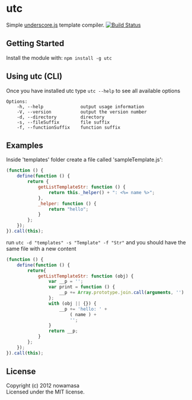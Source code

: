# utc
Simple [underscore.js](http://underscorejs.org/#template) template compiler.
[![Build Status](https://secure.travis-ci.org/nowamasa/utc.png?branch=master)](http://travis-ci.org/nowamasa/utc)

## Getting Started
Install the module with: `npm install -g utc`

## Using utc (CLI)
Once you have installed utc type `utc --help` to see all available options

    Options:
        -h, --help              output usage information
        -V, --version           output the version number
        -d, --directory         directory
        -s, --fileSuffix        file suffix
        -f, --functionSuffix    function suffix

## Examples
Inside 'templates' folder create a file called 'sampleTemplate.js':
```js
(function () {
    define(function () {
        return {
            getListTemplateStr: function () {
                return this._helper() + ": <%= name %>";
            },
            _helper: function () {
                return "hello";
            }
        };
    });
}).call(this);
```
run `utc -d "templates" -s "Template" -f "Str"` and you should have the same file with a new content
```js
(function () {
    define(function () {
        return{
            getListTemplateStr: function (obj) {
                var __p = '';
                var print = function () {
                    __p += Array.prototype.join.call(arguments, '')
                };
                with (obj || {}) {
                    __p += 'hello: ' +
                        ( name ) +
                        '';
                }
                return __p;
            }
        };
    });
}).call(this);
```
## License
Copyright (c) 2012 nowamasa  
Licensed under the MIT license.
